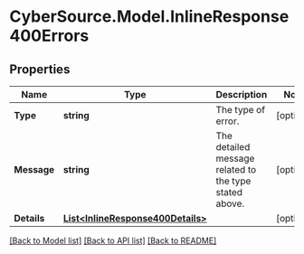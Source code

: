 # CyberSource.Model.InlineResponse400Errors
## Properties

Name | Type | Description | Notes
------------ | ------------- | ------------- | -------------
**Type** | **string** | The type of error. | [optional] 
**Message** | **string** | The detailed message related to the type stated above. | [optional] 
**Details** | [**List&lt;InlineResponse400Details&gt;**](InlineResponse400Details.md) |  | [optional] 

[[Back to Model list]](../README.md#documentation-for-models) [[Back to API list]](../README.md#documentation-for-api-endpoints) [[Back to README]](../README.md)

